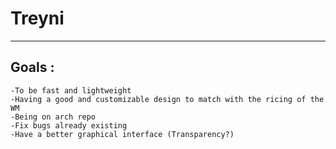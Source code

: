 # Treyni
---
## Goals :

    -To be fast and lightweight
    -Having a good and customizable design to match with the ricing of the WM
    -Being on arch repo
    -Fix bugs already existing
    -Have a better graphical interface (Transparency?)